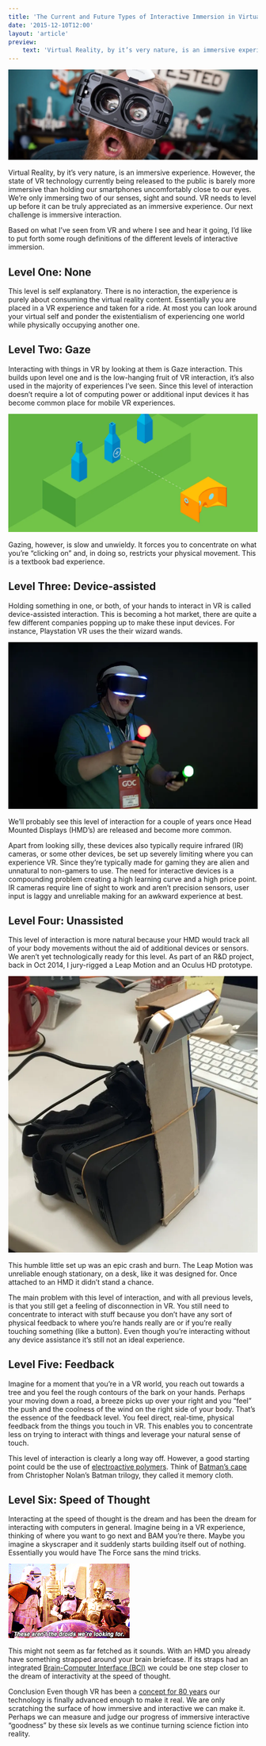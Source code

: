 ```yaml
---
title: 'The Current and Future Types of Interactive Immersion in Virtual Reality'
date: '2015-12-10T12:00'
layout: 'article'
preview:
    text: 'Virtual Reality, by it’s very nature, is an immersive experience but it needs to level up before it can be truly appreciated.'
---
```


![](./hero.webp)

Virtual Reality, by it’s very nature, is an immersive experience. However, the state of VR technology currently being released to the public is barely more immersive than holding our smartphones uncomfortably close to our eyes. We’re only immersing two of our senses, sight and sound. VR needs to level up before it can be truly appreciated as an immersive experience. Our next challenge is immersive interaction.

Based on what I’ve seen from VR and where I see and hear it going, I’d like to put forth some rough definitions of the different levels of interactive immersion.

## Level One: None
This level is self explanatory. There is no interaction, the experience is purely about consuming the virtual reality content. Essentially you are placed in a VR experience and taken for a ride. At most you can look around your virtual self and ponder the existentialism of experiencing one world while physically occupying another one.

## Level Two: Gaze
Interacting with things in VR by looking at them is Gaze interaction. This builds upon level one and is the low-hanging fruit of VR interaction, it’s also used in the majority of experiences I’ve seen. Since this level of interaction doesn’t require a lot of computing power or additional input devices it has become common place for mobile VR experiences.

![](./one.webp "Source: Reticulum")

Gazing, however, is slow and unwieldy. It forces you to concentrate on what you’re “clicking on” and, in doing so, restricts your physical movement. This is a textbook bad experience.

## Level Three: Device-assisted
Holding something in one, or both, of your hands to interact in VR is called device-assisted interaction. This is becoming a hot market, there are quite a few different companies popping up to make these input devices. For instance, Playstation VR uses the their wizard wands.

![](./two.webp "Source: Wired")

We’ll probably see this level of interaction for a couple of years once Head Mounted Displays (HMD’s) are released and become more common.

Apart from looking silly, these devices also typically require infrared (IR) cameras, or some other devices, be set up severely limiting where you can experience VR. Since they’re typically made for gaming they are alien and unnatural to non-gamers to use. The need for interactive devices is a compounding problem creating a high learning curve and a high price point. IR cameras require line of sight to work and aren’t precision sensors, user input is laggy and unreliable making for an awkward experience at best.

## Level Four: Unassisted
This level of interaction is more natural because your HMD would track all of your body movements without the aid of additional devices or sensors. We aren’t yet technologically ready for this level. As part of an R&D project, back in Oct 2014, I jury-rigged a Leap Motion and an Oculus HD prototype.

![](./three.webp "Source: me")

This humble little set up was an epic crash and burn. The Leap Motion was unreliable enough stationary, on a desk, like it was designed for. Once attached to an HMD it didn’t stand a chance.

The main problem with this level of interaction, and with all previous levels, is that you still get a feeling of disconnection in VR. You still need to concentrate to interact with stuff because you don’t have any sort of physical feedback to where you’re hands really are or if you’re really touching something (like a button). Even though you’re interacting without any device assistance it’s still not an ideal experience.

## Level Five: Feedback
Imagine for a moment that you’re in a VR world, you reach out towards a tree and you feel the rough contours of the bark on your hands. Perhaps your moving down a road, a breeze picks up over your right and you “feel” the push and the coolness of the wind on the right side of your body. That’s the essence of the feedback level. You feel direct, real-time, physical feedback from the things you touch in VR. This enables you to concentrate less on trying to interact with things and leverage your natural sense of touch.

This level of interaction is clearly a long way off. However, a good starting point could be the use of [electroactive polymers](https://en.wikipedia.org/wiki/Electroactive_polymers). Think of [Batman’s cape](http://mad-science.wonderhowto.com/inspiration/bat-science-realistic-are-batmans-gadgets-dark-knight-rises-0138210/) from Christopher Nolan’s Batman trilogy, they called it memory cloth.

## Level Six: Speed of Thought
Interacting at the speed of thought is the dream and has been the dream for interacting with computers in general. Imagine being in a VR experience, thinking of where you want to go next and BAM you’re there. Maybe you imagine a skyscraper and it suddenly starts building itself out of nothing. Essentially you would have The Force sans the mind tricks.

![](./four.gif "Source: giphy")

This might not seem as far fetched as it sounds. With an HMD you already have something strapped around your brain briefcase. If its straps had an integrated [Brain-Computer Interface (BCI)](https://en.wikipedia.org/wiki/Brain%E2%80%93computer_interface) we could be one step closer to the dream of interactivity at the speed of thought.

Conclusion
Even though VR has been a [concept for 80 years](https://en.wikipedia.org/wiki/Virtual_reality#History) our technology is finally advanced enough to make it real. We are only scratching the surface of how immersive and interactive we can make it. Perhaps we can measure and judge our progress of immersive interactive “goodness” by these six levels as we continue turning science fiction into reality.